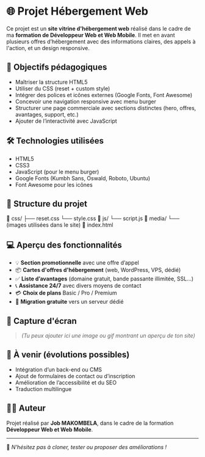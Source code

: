 # 🌐 Projet Hébergement Web

Ce projet est un **site vitrine d'hébergement web** réalisé dans le cadre de ma **formation de Développeur Web et Web Mobile**. Il met en avant plusieurs offres d’hébergement avec des informations claires, des appels à l'action, et un design responsive.

## 🎯 Objectifs pédagogiques

- Maîtriser la structure HTML5
- Utiliser du CSS (reset + custom style)
- Intégrer des polices et icônes externes (Google Fonts, Font Awesome)
- Concevoir une navigation responsive avec menu burger
- Structurer une page commerciale avec sections distinctes (hero, offres, avantages, support, etc.)
- Ajouter de l’interactivité avec JavaScript

## 🛠 Technologies utilisées

- HTML5
- CSS3
- JavaScript (pour le menu burger)
- Google Fonts (Kumbh Sans, Oswald, Roboto, Ubuntu)
- Font Awesome pour les icônes

## 📁 Structure du projet

📂 css/
├── reset.css
└── style.css
📂 js/
└── script.js
📂 media/
└── (images utilisées dans le site)
📄 index.html


## 💻 Aperçu des fonctionnalités

- 💡 **Section promotionnelle** avec une offre d’appel
- 📦 **Cartes d'offres d'hébergement** (web, WordPress, VPS, dédié)
- ✅ **Liste d’avantages** (domaine gratuit, bande passante illimitée, SSL…)
- 📞 **Assistance 24/7** avec divers moyens de contact
- 💳 **Choix de plans** Basic / Pro / Premium
- 🔁 **Migration gratuite** vers un serveur dédié

## 📸 Capture d'écran

> *(Tu peux ajouter ici une image ou gif montrant un aperçu de ton site)*

## 🧪 À venir (évolutions possibles)

- Intégration d’un back-end ou CMS
- Ajout de formulaires de contact ou d’inscription
- Amélioration de l’accessibilité et du SEO
- Traduction multilingue

## 👨‍💻 Auteur

Projet réalisé par **Job MAKOMBELA**, dans le cadre de la formation **Développeur Web et Web Mobile**.

---

🔗 *N'hésitez pas à cloner, tester ou proposer des améliorations !*
